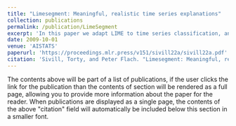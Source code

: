 ```yaml
---
title: "Limesegment: Meaningful, realistic time series explanations"
collection: publications
permalink: /publication/LimeSegment
excerpt: 'In this paper we adapt LIME to time series classification, an under-explored area with existing approaches failing to account for the structure of this kind of data.'
date: 2009-10-01
venue: 'AISTATS'
paperurl: 'https://proceedings.mlr.press/v151/sivill22a/sivill22a.pdf'
citation: 'Sivill, Torty, and Peter Flach. "Limesegment: Meaningful, realistic time series explanations." International Conference on Artificial Intelligence and Statistics. PMLR, 2022.'
---
```


The contents above will be part of a list of publications, if the user clicks the link for the publication than the contents of section will be rendered as a full page, allowing you to provide more information about the paper for the reader. When publications are displayed as a single page, the contents of the above "citation" field will automatically be included below this section in a smaller font.
